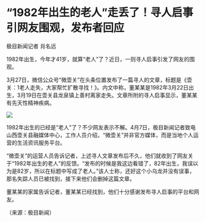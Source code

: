 # “1982年出生的老人”走丢了！寻人启事引网友围观，发布者回应

极目新闻记者 肖名远

1982年出生，今年才41岁，就算“老人”了？近日，一则寻人启事引发了网友的围观。

3月27日，微信公众号“微壶关”在头条位置发布了一篇寻人的文章，标题是《壶关：1老人走失，大家帮忙扩散寻找！》。内文中称，董某某是1982年3月22日出生，3月19日在壶关县龙泉镇上善村离家走失。文章所附的寻人启事显示，董某某有先天性精神疾病。

![](https://inews.gtimg.com/om_bt/OUUtlQI_hO18DjZwvb9lWN28sR_MxiIpdVqi3IRhQobxIAA/1000)

1982年出生的已经是“老人”了？不少网友表示不解。4月7日，极目新闻记者致电山西壶关县融媒体中心，工作人员介绍，“微壶关”并非官方媒体，而是当地个人运营的生活资讯服务平台。

“微壶关”的运营人员告诉记者，上述寻人文章发布后不久，他们就收到了网友关于“1982年出生的老人”的反馈。“发布的时候是我这边看错了，82年出生，我误以为是82岁，所以在标题中写成了老人。”该人士称，还好这个小乌龙并没有误事，那名失踪人员已被找到，接下来他们会删掉这篇文章。

董某某的家属告诉记者，董某某已经找到，他们十分感谢发布寻人启事的平台和网友。

（来源：极目新闻）

